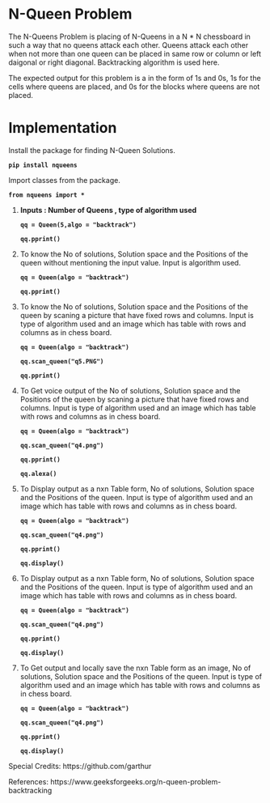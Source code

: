 # N-Queen Problem

The N-Queens Problem is placing of N-Queens in a N * N chessboard in such a way that no queens attack each other. Queens attack each other when not more than one queen can be placed in same row or column or left daigonal or right diagonal. Backtracking algorithm is used here.

The expected output for this problem is a in the form of 1s and 0s, 1s for the cells where queens are placed, and 0s for the blocks where queens are not placed.

# Implementation

Install the package for finding N-Queen Solutions. 
 <dl><code><b>pip install nqueens</b></code></dl>

Import classes from the package.
 <dl><code><b>from nqueens import *</b></code></dl>

1. <b>Inputs : Number of Queens , type of algorithm used</b>
    <dl><code><b>qq = Queen(5,algo = "backtrack")</b></code></dl>
    <dl><code><b>qq.pprint()</b></code> </dl>
                 
2. To know the No of solutions, Solution space and the Positions of the queen without mentioning the input value. Input is algorithm used.
    <dl><code><b>qq = Queen(algo = "backtrack")</b></code></dl>
    <dl><code><b>qq.pprint()</b></code></dl>
    
3. To know the No of solutions, Solution space and the Positions of the queen by scaning a picture that have fixed rows and columns. Input is type of algorithm used and an image 
   which has table with rows and columns as in chess board.
     <dl><code><b>qq = Queen(algo = "backtrack")</b></code></dl>
     <dl><code><b>qq.scan_queen("q5.PNG")</b></code></dl>
     <dl><code><b>qq.pprint()</b></code></dl>

4. To Get voice output of the No of solutions, Solution space and the Positions of the queen by scaning a picture that have fixed rows and columns. Input is type of algorithm 
   used and an image which has table with rows and columns as in chess board.
     <dl><code><b>qq = Queen(algo = "backtrack")</b></code></dl>
     <dl><code><b>qq.scan_queen("q4.png")</b></code></dl>
     <dl><code><b>qq.pprint()</b></code></dl>
     <dl><code><b>qq.alexa()</b></code></dl>
     
5. To Display output as a nxn Table form, No of solutions, Solution space and the Positions of the queen. Input is type of algorithm used and an image which has table with rows
   and columns as in chess board.
     <dl><code><b>qq = Queen(algo = "backtrack")</b></code></dl>
     <dl><code><b>qq.scan_queen("q4.png")</b></code></dl>
     <dl><code><b>qq.pprint()</b></code></dl>
     <dl><code><b>qq.display()</b></code></dl>
     
6. To Display output as a nxn Table form, No of solutions, Solution space and the Positions of the queen. Input is type of algorithm used and an image which has table with rows
   and columns as in chess board.
     <dl><code><b>qq = Queen(algo = "backtrack")</b></code></dl>
     <dl><code><b>qq.scan_queen("q4.png")</b></code></dl>
     <dl><code><b>qq.pprint()</b></code></dl>
     <dl><code><b>qq.display()</b></code></dl>
     
7. To Get output and locally save the nxn Table form as an image, No of solutions, Solution space and the Positions of the queen. Input is type of algorithm used and an image
   which has table with rows and columns as in chess board.
     <dl><code><b>qq = Queen(algo = "backtrack")</b></code></dl>
     <dl><code><b>qq.scan_queen("q4.png")</b></code></dl>
     <dl><code><b>qq.pprint()</b></code></dl>
     <dl><code><b>qq.display()</b></code></dl>
     
     
<dl>Special Credits: https://github.com/garthur </dl>
<dl>References: https://www.geeksforgeeks.org/n-queen-problem-backtracking </dl>
